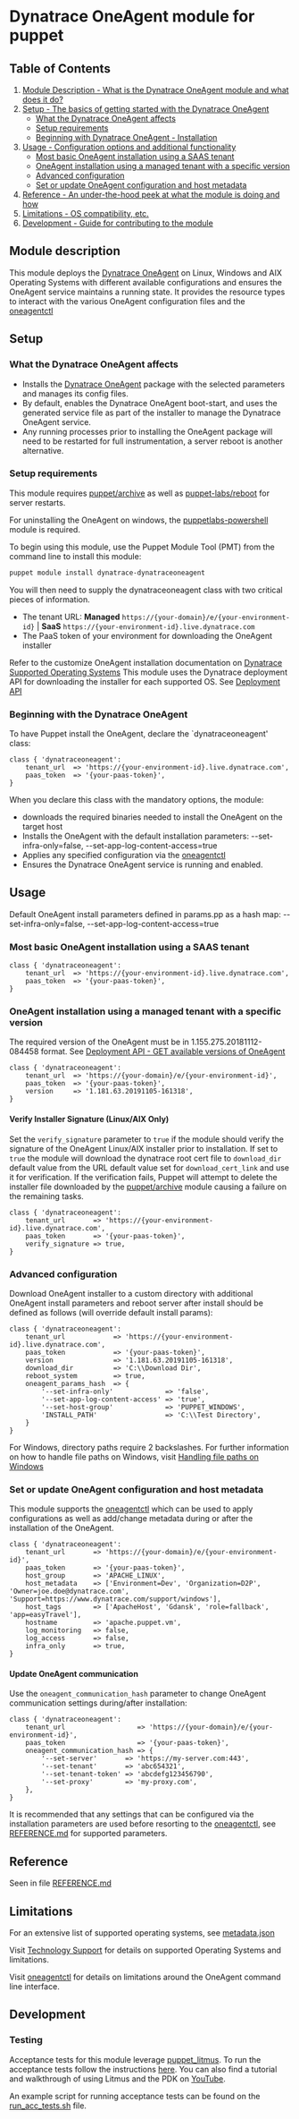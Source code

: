# Dynatrace OneAgent module for puppet

## Table of Contents

1. [Module Description - What is the Dynatrace OneAgent module and what does it do?](#module-description)
1. [Setup - The basics of getting started with the Dynatrace OneAgent](#setup)
    * [What the Dynatrace OneAgent affects](#what-the-dynatrace-oneagent-affects)
    * [Setup requirements](#setup-requirements)
    * [Beginning with Dynatrace OneAgent - Installation](#beginning-with-the-dynatrace-oneagent)
1. [Usage - Configuration options and additional functionality](#usage)
    * [Most basic OneAgent installation using a SAAS tenant](#most-basic-oneagent-installation-using-a-saas-tenant)
    * [OneAgent installation using a managed tenant with a specific version](#oneagent-installation-using-a-managed-tenant-with-a-specific-version)
    * [Advanced configuration](#advanced-configuration)
    * [Set or update OneAgent configuration and host metadata](#set-or-update-oneagent-configuration-and-host-metadata)
1. [Reference - An under-the-hood peek at what the module is doing and how](#reference)
1. [Limitations - OS compatibility, etc.](#limitations)
1. [Development - Guide for contributing to the module](#development)

## Module description

This module deploys the [Dynatrace OneAgent] on Linux, Windows and AIX Operating Systems with different available configurations and ensures the OneAgent service maintains a running state. It provides the resource types to interact with the various OneAgent configuration files and the [oneagentctl]

## Setup

### What the Dynatrace OneAgent affects

* Installs the [Dynatrace OneAgent] package with the selected parameters and manages its config files.
* By default, enables the Dynatrace OneAgent boot-start, and uses the generated service file as part of the installer to manage the Dynatrace OneAgent service.
* Any running processes prior to installing the OneAgent package will need to be restarted for full instrumentation, a server reboot is another alternative.

### Setup requirements

This module requires [puppet/archive] as well as [puppet-labs/reboot] for server restarts.

For uninstalling the OneAgent on windows, the [puppetlabs-powershell] module is required.

To begin using this module, use the Puppet Module Tool (PMT) from the command line to install this module:

```bash
puppet module install dynatrace-dynatraceoneagent
```

You will then need to supply the dynatraceoneagent class with two critical pieces of information.

* The tenant URL: **Managed** `https://{your-domain}/e/{your-environment-id}` |  **SaaS** `https://{your-environment-id}.live.dynatrace.com`
* The PaaS token of your environment for downloading the OneAgent installer

Refer to the customize OneAgent installation documentation on [Dynatrace Supported Operating Systems]
This module uses the Dynatrace deployment API for downloading the installer for each supported OS. See [Deployment API]

### Beginning with the Dynatrace OneAgent

To have Puppet install the OneAgent, declare the `dynatraceoneagent' class:

``` puppet
class { 'dynatraceoneagent':
    tenant_url  => 'https://{your-environment-id}.live.dynatrace.com',
    paas_token  => '{your-paas-token}',
}
```

When you declare this class with the mandatory options, the module:

* downloads the required binaries needed to install the OneAgent on the target host
* Installs the OneAgent with the default installation parameters: --set-infra-only=false, --set-app-log-content-access=true
* Applies any specified configuration via the [oneagentctl]
* Ensures the Dynatrace OneAgent service is running and enabled.

## Usage

Default OneAgent install parameters defined in params.pp as a hash map: --set-infra-only=false, --set-app-log-content-access=true

### Most basic OneAgent installation using a SAAS tenant

``` puppet
class { 'dynatraceoneagent':
    tenant_url  => 'https://{your-environment-id}.live.dynatrace.com',
    paas_token  => '{your-paas-token}',
}
```

### OneAgent installation using a managed tenant with a specific version

The required version of the OneAgent must be in 1.155.275.20181112-084458 format. See [Deployment API - GET available versions of OneAgent]

``` puppet
class { 'dynatraceoneagent':
    tenant_url  => 'https://{your-domain}/e/{your-environment-id}',
    paas_token  => '{your-paas-token}',
    version     => '1.181.63.20191105-161318',
}
```

#### Verify Installer Signature (Linux/AIX Only)

Set the `verify_signature` parameter to `true` if the module should verify the signature of the OneAgent Linux/AIX installer prior to installation. If set to `true` the module will download the dynatrace root cert file to `download_dir` default value from the URL default value set for `download_cert_link` and use it for verification. If the verification fails, Puppet will attempt to delete the installer file downloaded by the [puppet/archive] module causing a failure on the remaining tasks.

``` puppet
class { 'dynatraceoneagent':
    tenant_url       => 'https://{your-environment-id}.live.dynatrace.com',
    paas_token       => '{your-paas-token}',
    verify_signature => true,
}
```

### Advanced configuration

Download OneAgent installer to a custom directory with additional OneAgent install parameters and reboot server after install should be defined as follows (will override default install params):

``` puppet
class { 'dynatraceoneagent':
    tenant_url            => 'https://{your-environment-id}.live.dynatrace.com',
    paas_token            => '{your-paas-token}',
    version               => '1.181.63.20191105-161318',
    download_dir          => 'C:\\Download Dir',
    reboot_system         => true,
    oneagent_params_hash  => {
        '--set-infra-only'             => 'false',
        '--set-app-log-content-access' => 'true',
        '--set-host-group'             => 'PUPPET_WINDOWS',
        'INSTALL_PATH'                 => 'C:\\Test Directory',
    }
}
```

For Windows, directory paths require 2 backslashes.
For further information on how to handle file paths on Windows, visit [Handling file paths on Windows]

### Set or update OneAgent configuration and host metadata

This module supports the [oneagentctl] which can be used to apply configurations as well as add/change metadata during or after the installation of the OneAgent.

``` puppet
class { 'dynatraceoneagent':
    tenant_url       => 'https://{your-domain}/e/{your-environment-id}',
    paas_token       => '{your-paas-token}',
    host_group       => 'APACHE_LINUX',
    host_metadata    => ['Environment=Dev', 'Organization=D2P', 'Owner=joe.doe@dynatrace.com', 'Support=https://www.dynatrace.com/support/windows'],
    host_tags        => ['ApacheHost', 'Gdansk', 'role=fallback', 'app=easyTravel'],
    hostname         => 'apache.puppet.vm',
    log_monitoring   => false,
    log_access       => false,
    infra_only       => true,
}
```

#### Update OneAgent communication

Use the `oneagent_communication_hash` parameter to change OneAgent communication settings during/after installation:

``` puppet
class { 'dynatraceoneagent':
    tenant_url                  => 'https://{your-domain}/e/{your-environment-id}',
    paas_token                  => '{your-paas-token}',
    oneagent_communication_hash => {
        '--set-server'       => 'https://my-server.com:443',
        '--set-tenant'       => 'abc654321',
        '--set-tenant-token' => 'abcdefg123456790',
        '--set-proxy'        => 'my-proxy.com',
    },
}
```

It is recommended that any settings that can be configured via the installation parameters are used before resorting to the [oneagentctl], see [REFERENCE.md] for supported parameters.

## Reference

Seen in file [REFERENCE.md]

## Limitations

For an extensive list of supported operating systems, see [metadata.json]

Visit [Technology Support] for details on supported Operating Systems and limitations.

Visit [oneagentctl] for details on limitations around the OneAgent command line interface.

## Development

### Testing

Acceptance tests for this module leverage [puppet_litmus](https://github.com/puppetlabs/puppet_litmus). To run the acceptance tests follow the instructions [here](https://puppetlabs.github.io/litmus/). You can also find a tutorial and walkthrough of using Litmus and the PDK on [YouTube](https://www.youtube.com/watch?v=FYfR7ZEGHoE).

An example script for running acceptance tests can be found on the [run_acc_tests.sh] file.

[Dynatrace OneAgent]: https://www.dynatrace.com/support/help/setup-and-configuration/dynatrace-oneagent/
[REFERENCE.md]: ./REFERENCE.md
[puppet/archive]: https://forge.puppet.com/puppet/archive
[puppet-labs/reboot]: https://forge.puppet.com/modules/puppetlabs/reboot
[puppetlabs-powershell]: https://forge.puppet.com/modules/puppetlabs/powershell
[dynatrace/dynatraceoneagent]:https://forge.puppet.com/dynatrace/dynatraceoneagent
[Deployment API]: https://www.dynatrace.com/support/help/extend-dynatrace/dynatrace-api/environment-api/deployment/
[Dynatrace Supported Operating Systems]:https://www.dynatrace.com/support/help/technology-support/operating-systems/
[Deployment API - GET available versions of OneAgent]: https://www.dynatrace.com/support/help/extend-dynatrace/dynatrace-api/environment-api/deployment/oneagent/get-available-versions/
[Handling file paths on Windows]: https://puppet.com/docs/puppet/4.10/lang_windows_file_paths.html
[oneagentctl]: https://www.dynatrace.com/support/help/setup-and-configuration/dynatrace-oneagent/oneagent-configuration-via-command-line-interface
[metadata.json]: ./metadata.json
[Technology Support]: https://www.dynatrace.com/support/help/technology-support/operating-systems/
[run_acc_tests.sh]: ./scripts/run_acc_tests.sh
